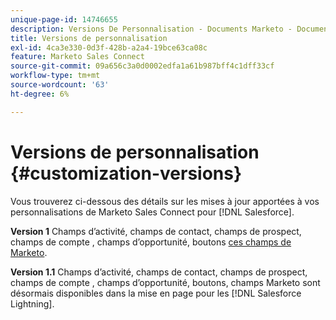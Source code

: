 ```yaml
---
unique-page-id: 14746655
description: Versions De Personnalisation - Documents Marketo - Documentation Du Produit
title: Versions de personnalisation
exl-id: 4ca3e330-0d3f-428b-a2a4-19bce63ca08c
feature: Marketo Sales Connect
source-git-commit: 09a656c3a0d0002edfa1a61b987bff4c1dff33cf
workflow-type: tm+mt
source-wordcount: '63'
ht-degree: 6%

---
```


# Versions de personnalisation {#customization-versions}

Vous trouverez ci-dessous des détails sur les mises à jour apportées à vos personnalisations de Marketo Sales Connect pour [!DNL Salesforce].

**Version 1**
Champs d’activité, champs de contact, champs de prospect, champs de compte , champs d’opportunité, boutons [ces champs de Marketo](/help/marketo/product-docs/marketo-sales-connect/crm/salesforce-customization/sales-connect-customizations-for-crm.md).

**Version 1.1**
Champs d’activité, champs de contact, champs de prospect, champs de compte , champs d’opportunité, boutons, champs Marketo sont désormais disponibles dans la mise en page pour les [!DNL Salesforce Lightning].
